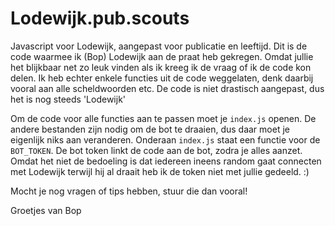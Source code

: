 # Lodewijk.pub.scouts
Javascript voor Lodewijk, aangepast voor publicatie en leeftijd.
Dit is de code waarmee ik (Bop) Lodewijk aan de praat heb gekregen. 
Omdat jullie het blijkbaar net zo leuk vinden als ik kreeg ik de vraag of ik de code kon delen.
Ik heb echter enkele functies uit de code weggelaten, denk daarbij vooral aan alle scheldwoorden etc. 
De code is niet drastisch aangepast, dus het is nog steeds 'Lodewijk'

Om de code voor alle functies aan te passen moet je `index.js` openen. De andere bestanden zijn nodig om de bot te draaien, dus daar moet je eigenlijk niks aan veranderen.
Onderaan `index.js` staat een functie voor de `BOT_TOKEN`. De bot token linkt de code aan de bot, zodra je alles aanzet.
Omdat het niet de bedoeling is dat iedereen ineens random gaat connecten met Lodewijk terwijl hij al draait heb ik de token niet met jullie gedeeld. :)

Mocht je nog vragen of tips hebben, stuur die dan vooral!


Groetjes van Bop
